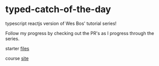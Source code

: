 # typed-catch-of-the-day
typescript reactjs version of Wes Bos' tutorial series!

Follow my progress by checking out the PR's as I progress through the series.

starter [files](https://github.com/wesbos/React-For-Beginners-Starter-Files)

course [site](https://reactforbeginners.com)

